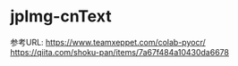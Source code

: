 # jpImg-cnText

参考URL:
https://www.teamxeppet.com/colab-pyocr/
https://qiita.com/shoku-pan/items/7a67f484a10430da6678
